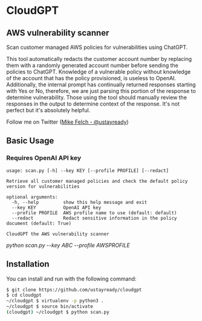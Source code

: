 CloudGPT
==================

## AWS vulnerability scanner ##
Scan customer managed AWS policies for vulnerabilities using ChatGPT.

This tool automatically redacts the customer account number by replacing them with a randomly generated account number before sending the policies to ChatGPT. Knowledge of a vulnerable policy without knowledge of the account that has the policy provisioned, is useless to OpenAI. Additionally, the internal prompt has continually returned responses starting with Yes or No, therefore, we are just parsing this portion of the response to determine vulnerability. Those using the tool should manually review the responses in the output to determine context of the response. It's not perfect but it's absolutely helpful.

Follow me on Twitter ([Mike Felch - @ustayready](https://twitter.com/ustayready)) 

## Basic Usage ##
### Requires OpenAI API key
```
usage: scan.py [-h] --key KEY [--profile PROFILE] [--redact]

Retrieve all customer managed policies and check the default policy version for vulnerabilities

optional arguments:
  -h, --help         show this help message and exit
  --key KEY          OpenAI API key
  --profile PROFILE  AWS profile name to use (default: default)
  --redact           Redact sensitive information in the policy document (default: True)
  
CloudGPT the AWS vulnerability scanner
```
*python scan.py --key ABC --profile AWSPROFILE*
         
## Installation ##
You can install and run with the following command:

```bash
$ git clone https://github.com/ustayready/cloudgpt
$ cd cloudgpt
~/cloudgpt $ virtualenv -p python3 .
~/cloudgpt $ source bin/activate
(cloudgpt) ~/cloudgpt $ python scan.py
```




